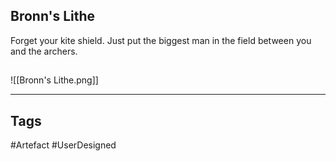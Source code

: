 ## Bronn's Lithe
Forget your kite shield. Just put the biggest man
in the field between you and the archers.
## 
![[Bronn's Lithe.png]]

---
## Tags
#Artefact
#UserDesigned 
